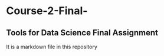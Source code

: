 # Course-2-Final-

## Tools for Data Science Final Assignment 


It is a markdown file in this repository
